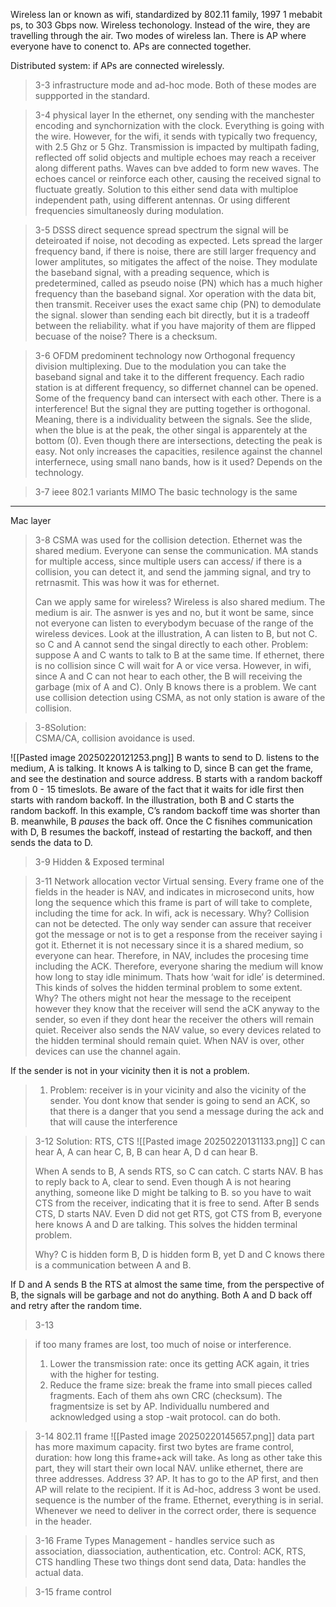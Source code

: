 Wireless lan or known as wifi, standardized by 802.11 family, 1997 1 mebabit ps, to 303 Gbps now. Wireless techonology. Instead of the wire, they are travelling through the air. 
Two modes of wireless lan. There is AP where everyone have to conenct to. APs are connected together. 

Distributed system: if APs are connected wirelessly.

>  3-3 
>  infrastructure mode and ad-hoc mode. Both of these modes are suppported in the standard.

> 3-4 physical layer
> In the ethernet, ony sending with the manchester encoding and synchornization with the clock. Everything is going with the wire.
> However, for the wifi, it sends with typically two frequency, with 2.5 Ghz or 5 Ghz. Transmission is impacted by multipath fading, reflected off solid objects and multiple echoes may reach a receiver along different paths. Waves can bve added to form new waves. The echoes cancel or reinforce each other, causing the received signal to fluctuate greatly. 
> Solution to this either send data with multiploe independent path, using different antennas. Or using different frequencies simultaneosly during modulation. 

>  3-5 DSSS
>  direct sequence spread spectrum
>  the signal will be deteiroated if noise, not decoding as expected. Lets spread the larger frequency band, if there is noise, there are still larger frequency and lower amplitutes, so mitigates the affect of the noise. They modulate the baseband signal, with a preading sequence, which is predetermined, called as pseudo noise (PN) which has a much higher frequency than the baseband signal. Xor operation with the data bit, then transmit. Receiver uses the exact same chip (PN) to demodulate the signal. 
>  slower than sending each bit directly, but it is a tradeoff between the reliability. 
>  what if you have majority of them are flipped becuase of the noise? There is a checksum. 

> 3-6 OFDM predominent technology now
> Orthogonal frequency division multiplexing. Due to the modulation you can take the baseband signal and take it to the different frequency. Each radio station is at different frequency, so differnet channel can be opened. Some of the frequency band can intersect with each other. There is a interference! But the signal they are putting together is orthogonal. Meaning, there is a individuality between the signals. See the slide, when the blue is at the peak, the other singal is apparentely at the bottom (0). Even though there are intersections, detecting the peak is easy. Not only increases the capacities, resilence against the channel interfernece, using small nano bands, how is it used? Depends on the technology. 
> 

> 3-7 ieee 802.1 variants
> MIMO 
> The basic technology is the same

------- 
Mac layer
> 3-8
> CSMA was used for the collision detection. Ethernet was the shared medium. Everyone can sense the communication. MA stands for multiple access, since multiple users can access/ if there is a collision, you can detect it, and send the jamming signal, and try to retrnasmit. This was how it was for ethernet. 
> 
> Can we apply same for wireless? Wireless is also shared medium.  The medium is air. The asnwer is yes and no, but it wont be same, since not everyone can listen to everybodym becuase of the range of the wireless devices. 
> Look at the illustration, A can listen to B, but not C. so C and A cannot send the singal directly to each other.
> Problem: suppose A and C wants to talk to B at the same time. If ethernet, there is no collision since C will wait for A or vice versa. However, in wifi, since A and C can not hear to each other, the B will receiving the garbage (mix of A and C). Only B knows there is a problem. We cant use collision detection using CSMA, as not only station is aware of the collision. 



> 3-8Solution:  
> CSMA/CA, collision avoidance is used. 

![[Pasted image 20250220121253.png]]
B wants to send to D. listens to the medium, A is talking. It knows A is talking to D, since B can get the frame, and see the destination and source address. B starts with a random backoff from 0 - 15 timeslots. Be aware of the fact that it waits for idle first then starts with random backoff. In the illustration, both B and C starts the random backoff. In this example, C’s random backoff time was shorter than B. meanwhile, B *pauses* the back off. Once the C fisnihes communication with D, B resumes the backoff, instead of restarting the backoff, and then sends the data to D. 

> 3-9 Hidden & Exposed terminal

> 3-11 Network allocation vector
> Virtual sensing. Every frame one of the fields in the header is NAV, and indicates in microsecond units, how long the sequence which this frame is part of will take to complete, including the time for ack. In wifi, ack is necessary. Why? Collision can not be detected. The only way sender can assure that receiver got the message or not is to get a response from the receiver saying i got it. Ethernet it is not necessary since it is a shared medium, so everyone can hear. Therefore, in NAV, includes the procesing time including the ACK. Therefore, everyone sharing the medium will know how long to stay idle minimum. 
> Thats how ‘wait for idle’ is determined. This kinds of solves the hidden terminal problem to some extent. Why? The others might not hear the message to the receipent however they know that the receiver will send the aCK anyway to the sender, so even if they dont hear the receiver the others will remain quiet. Receiver also sends the NAV value, so every devices related to the hidden terminal should remain quiet. When NAV is over, other devices can use the channel again. 

If the sender is not in your vicinity then it is not a problem. 
> 1. Problem: receiver is in your vicinity and also the vicinity of the sender. You dont know that sender is going to send an ACK, so that there is a danger that you send a message during the ack and that will cause the interference 

> 3-12 Solution: RTS, CTS
> ![[Pasted image 20250220131133.png]]
> C can hear A, A can hear C, B, B can hear A, D d can hear B. 
> 
> When A sends to B, A sends RTS, so C can catch. C starts NAV.
> B has to reply back to A, clear to send. Even though A is not hearing anything, someone like D might be talking to B. so you have to wait CTS from the receiver, indicating that it is free to send. After B sends CTS, D starts NAV. Even D did not get RTS, got CTS from B, everyone here knows A and D are talking. This solves the hidden terminal problem. 
> 
> Why?
> C is hidden form B, D is hidden form B, yet D and C knows there is a communication between A and B. 

If D and A sends B the RTS at almost the same time, from the perspective of B, the signals will be garbage and not do anything. Both A and D back off and retry after the random time. 

 > 3-13

 > if too many frames are lost, too much of noise or interference. 
 > 1. Lower the transmission rate: once its getting ACK again, it tries with the higher for testing. 
 > 2. Reduce the frame size: break the frame into small pieces called fragments. Each of them ahs own CRC (checksum). The fragmentsize is set by AP. Individuallu numbered and acknowledged using a stop -wait protocol. 
 > can do both. 
 
 > 3-14 802.11 frame
 > ![[Pasted image 20250220145657.png]]
 > data part has more maximum capacity. 
 > first two bytes are frame control, duration: how long this frame+ack will take. As long as other take this part, they will start their own local NAV. 
 > unlike ethernet, there are three addresses. Address 3? AP. It has to go to the AP first, and then AP will relate to the recipient. If it is Ad-hoc, address 3 wont be used. 
 > sequence is the number of the frame. Ethernet, everything is in serial. Whenever we need to deliver in the correct order, there is sequence in the header.
 
> 3-16 Frame Types
> Management - handles service such as association, diassociation, authentication, etc.
> Control: ACK, RTS, CTS handling
These two things dont send data, 
> Data: handles the actual data.

> 3-15 frame control
> 
